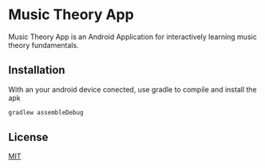 # Music Theory App

Music Theory App is an Android Application for interactively learning music theory fundamentals.

## Installation

With an your android device conected, use gradle to compile and install the apk

```bash
gradlew assembleDebug
```

## License
[MIT](https://choosealicense.com/licenses/mit/)
